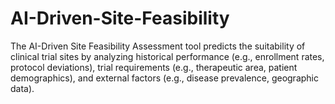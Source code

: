# AI-Driven-Site-Feasibility
The AI-Driven Site Feasibility Assessment tool predicts the suitability of clinical trial sites by analyzing historical performance (e.g., enrollment rates, protocol deviations), trial requirements (e.g., therapeutic area, patient demographics), and external factors (e.g., disease prevalence, geographic data). 
